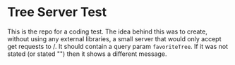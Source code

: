 # Tree Server Test

This is the repo for a coding test. The idea behind this was to create, without using any external libraries, a small server that would only accept get requests to /. It should contain a query param `favoriteTree`. If it was not stated (or stated "") then it shows a different message.
